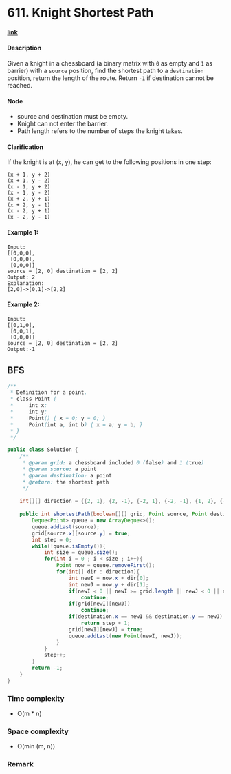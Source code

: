 # 611. Knight Shortest Path

#### [link](https://leetcode.com/problems/XXX/description/)

#### Description
Given a knight in a chessboard (a binary matrix with `0` as empty and `1` as barrier) with a `source` position, find the shortest path to a `destination` position, return the length of the route.
Return `-1` if destination cannot be reached.

#### Node
* source and destination must be empty.
* Knight can not enter the barrier.
* Path length refers to the number of steps the knight takes.

#### Clarification
If the knight is at (x, y), he can get to the following positions in one step:
```
(x + 1, y + 2)
(x + 1, y - 2)
(x - 1, y + 2)
(x - 1, y - 2)
(x + 2, y + 1)
(x + 2, y - 1)
(x - 2, y + 1)
(x - 2, y - 1)
```

#### Example 1:
```
Input:
[[0,0,0],
 [0,0,0],
 [0,0,0]]
source = [2, 0] destination = [2, 2] 
Output: 2
Explanation:
[2,0]->[0,1]->[2,2]
```
#### Example 2:
```
Input:
[[0,1,0],
 [0,0,1],
 [0,0,0]]
source = [2, 0] destination = [2, 2] 
Output:-1
```

## BFS
```java
/**
 * Definition for a point.
 * class Point {
 *     int x;
 *     int y;
 *     Point() { x = 0; y = 0; }
 *     Point(int a, int b) { x = a; y = b; }
 * }
 */

public class Solution {
    /**
     * @param grid: a chessboard included 0 (false) and 1 (true)
     * @param source: a point
     * @param destination: a point
     * @return: the shortest path 
     */
    
    int[][] direction = {{2, 1}, {2, -1}, {-2, 1}, {-2, -1}, {1, 2}, {-1, 2} ,{1, -2} ,{-1, -2}};
    
    public int shortestPath(boolean[][] grid, Point source, Point destination) {
        Deque<Point> queue = new ArrayDeque<>();
        queue.addLast(source);
        grid[source.x][source.y] = true;
        int step = 0;
        while(!queue.isEmpty()){
            int size = queue.size();
            for(int i = 0 ; i < size ; i++){
                Point now = queue.removeFirst();
                for(int[] dir : direction){
                    int newI = now.x + dir[0];
                    int newJ = now.y + dir[1];
                    if(newI < 0 || newI >= grid.length || newJ < 0 || newJ >= grid[0].length)
                        continue;
                    if(grid[newI][newJ])
                        continue;
                    if(destination.x == newI && destination.y == newJ)
                        return step + 1;
                    grid[newI][newJ] = true;
                    queue.addLast(new Point(newI, newJ));
                }
            }
            step++;
        }
        return -1;
    }
}
```
### Time complexity
* O(m * n)
### Space complexity
* O(min (m, n))
### Remark